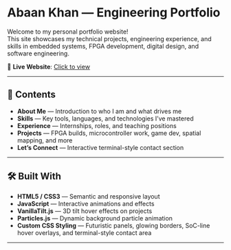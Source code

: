 # Abaan Khan — Engineering Portfolio

Welcome to my personal portfolio website!  
This site showcases my technical projects, engineering experience, and skills in embedded systems, FPGA development, digital design, and software engineering.

🚀 **Live Website**: [Click to view](https://abaankhan970.github.io/personal-portfolio/)  

---

## 📁 Contents

- **About Me** — Introduction to who I am and what drives me
- **Skills** — Key tools, languages, and technologies I’ve mastered
- **Experience** — Internships, roles, and teaching positions
- **Projects** — FPGA builds, microcontroller work, game dev, spatial mapping, and more
- **Let’s Connect** — Interactive terminal-style contact section

---

## 🛠️ Built With

- **HTML5 / CSS3** — Semantic and responsive layout
- **JavaScript** — Interactive animations and effects
- **VanillaTilt.js** — 3D tilt hover effects on projects
- **Particles.js** — Dynamic background particle animation
- **Custom CSS Styling** — Futuristic panels, glowing borders, SoC-line hover overlays, and terminal-style contact area

---


